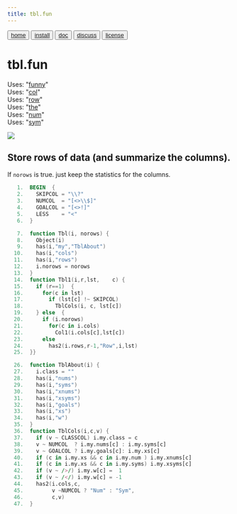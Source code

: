 ```yaml
---
title: tbl.fun
---
```


<button class="button button1"><a href="/fun/index">home</a></button>   <button class="button button2"><a href="/fun/INSTALL">install</a></button>   <button class="button button1"><a href="/fun/ABOUT">doc</a></button>   <button class="button button2"><a href="http://github.com/timm/fun/issues">discuss</a></button>    <button class="button button1"><a href="/fun/LICENSE">license</a></button> <br>



# tbl.fun



Uses:  "[funny](funny)"<br>
Uses:  "[col](col)"<br>
Uses:  "[row](row)"<br>
Uses:  "[the](the)"<br>
Uses:  "[num](num)"<br>
Uses:  "[sym](sym)"<br>

<img src="http://yuml.me/diagram/plain;dir:lr/class/[Tbl|norows=0]1-rows-1*[Row], [Tbl]1-cols-*[Col], [Col]^-[Num], [Col]^-[Sym]">

## Store rows of data (and summarize the columns).

If `norows` is true. just keep the statistics for the columns.


```awk
   1.  BEGIN  {
   2.    SKIPCOL = "\\?"
   3.    NUMCOL  = "[<>\\$]"
   4.    GOALCOL = "[<>!]"
   5.    LESS    = "<"
   6.  }
```

```awk
   7.  function Tbl(i, norows) { 
   8.    Object(i)
   9.    has(i,"my","TblAbout")
  10.    has(i,"cols")
  11.    has(i,"rows") 
  12.    i.norows = norows
  13.  }
  14.  function Tbl1(i,r,lst,    c) {
  15.    if (r==1)  {
  16.      for(c in lst)
  17.        if (lst[c] !~ SKIPCOL) 
  18.          TblCols(i, c, lst[c])
  19.    } else  {
  20.      if (i.norows)
  21.        for(c in i.cols)
  22.          Col1(i.cols[c],lst[c])
  23.      else
  24.        has2(i.rows,r-1,"Row",i,lst)  
  25.  }}
```

```awk
  26.  function TblAbout(i) {
  27.    i.class = ""
  28.    has(i,"nums")
  29.    has(i,"syms")
  30.    has(i,"xnums")
  31.    has(i,"xsyms")
  32.    has(i,"goals")
  33.    has(i,"xs")
  34.    has(i,"w")
  35.  }
  36.  function TblCols(i,c,v) {
  37.    if (v ~ CLASSCOL) i.my.class = c
  38.    v ~ NUMCOL  ? i.my.nums[c] : i.my.syms[c]
  39.    v ~ GOALCOL ? i.my.goals[c]: i.my.xs[c]
  40.    if (c in i.my.xs && c in i.my.num ) i.my.xnums[c]
  41.    if (c in i.my.xs && c in i.my.syms) i.my.xsyms[c]
  42.    if (v ~ />/) i.my.w[c] =  1
  43.    if (v ~ /</) i.my.w[c] = -1
  44.    has2(i.cols,c,
  45.         v ~NUMCOL ? "Num" : "Sym",
  46.         c,v) 
  47.  }
```

